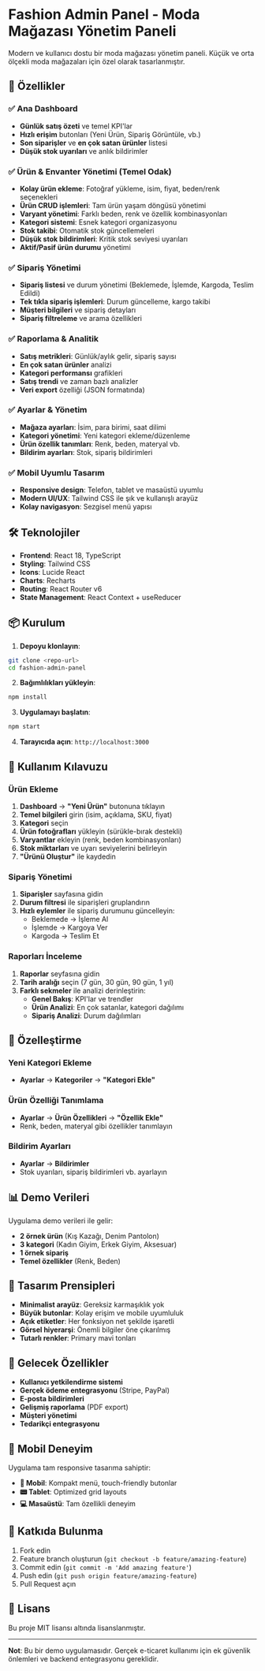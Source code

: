 # Fashion Admin Panel - Moda Mağazası Yönetim Paneli

Modern ve kullanıcı dostu bir moda mağazası yönetim paneli. Küçük ve orta ölçekli moda mağazaları için özel olarak tasarlanmıştır.

## 🚀 Özellikler

### ✅ Ana Dashboard
- **Günlük satış özeti** ve temel KPI'lar
- **Hızlı erişim** butonları (Yeni Ürün, Sipariş Görüntüle, vb.)
- **Son siparişler** ve **en çok satan ürünler** listesi
- **Düşük stok uyarıları** ve anlık bildirimler

### ✅ Ürün & Envanter Yönetimi (Temel Odak)
- **Kolay ürün ekleme**: Fotoğraf yükleme, isim, fiyat, beden/renk seçenekleri
- **Ürün CRUD işlemleri**: Tam ürün yaşam döngüsü yönetimi
- **Varyant yönetimi**: Farklı beden, renk ve özellik kombinasyonları
- **Kategori sistemi**: Esnek kategori organizasyonu
- **Stok takibi**: Otomatik stok güncellemeleri
- **Düşük stok bildirimleri**: Kritik stok seviyesi uyarıları
- **Aktif/Pasif ürün durumu** yönetimi

### ✅ Sipariş Yönetimi
- **Sipariş listesi** ve durum yönetimi (Beklemede, İşlemde, Kargoda, Teslim Edildi)
- **Tek tıkla sipariş işlemleri**: Durum güncelleme, kargo takibi
- **Müşteri bilgileri** ve sipariş detayları
- **Sipariş filtreleme** ve arama özellikleri

### ✅ Raporlama & Analitik
- **Satış metrikleri**: Günlük/aylık gelir, sipariş sayısı
- **En çok satan ürünler** analizi
- **Kategori performansı** grafikleri
- **Satış trendi** ve zaman bazlı analizler
- **Veri export** özelliği (JSON formatında)

### ✅ Ayarlar & Yönetim
- **Mağaza ayarları**: İsim, para birimi, saat dilimi
- **Kategori yönetimi**: Yeni kategori ekleme/düzenleme
- **Ürün özellik tanımları**: Renk, beden, materyal vb.
- **Bildirim ayarları**: Stok, sipariş bildirimleri

### ✅ Mobil Uyumlu Tasarım
- **Responsive design**: Telefon, tablet ve masaüstü uyumlu
- **Modern UI/UX**: Tailwind CSS ile şık ve kullanışlı arayüz
- **Kolay navigasyon**: Sezgisel menü yapısı

## 🛠️ Teknolojiler

- **Frontend**: React 18, TypeScript
- **Styling**: Tailwind CSS
- **Icons**: Lucide React
- **Charts**: Recharts
- **Routing**: React Router v6
- **State Management**: React Context + useReducer

## 📦 Kurulum

1. **Depoyu klonlayın**:
```bash
git clone <repo-url>
cd fashion-admin-panel
```

2. **Bağımlılıkları yükleyin**:
```bash
npm install
```

3. **Uygulamayı başlatın**:
```bash
npm start
```

4. **Tarayıcıda açın**: `http://localhost:3000`

## 🎯 Kullanım Kılavuzu

### Ürün Ekleme
1. **Dashboard** → **"Yeni Ürün"** butonuna tıklayın
2. **Temel bilgileri** girin (isim, açıklama, SKU, fiyat)
3. **Kategori** seçin
4. **Ürün fotoğrafları** yükleyin (sürükle-bırak destekli)
5. **Varyantlar** ekleyin (renk, beden kombinasyonları)
6. **Stok miktarları** ve uyarı seviyelerini belirleyin
7. **"Ürünü Oluştur"** ile kaydedin

### Sipariş Yönetimi
1. **Siparişler** sayfasına gidin
2. **Durum filtresi** ile siparişleri gruplandırın
3. **Hızlı eylemler** ile sipariş durumunu güncelleyin:
   - Beklemede → İşleme Al
   - İşlemde → Kargoya Ver
   - Kargoda → Teslim Et

### Raporları İnceleme
1. **Raporlar** seyfasına gidin
2. **Tarih aralığı** seçin (7 gün, 30 gün, 90 gün, 1 yıl)
3. **Farklı sekmeler** ile analizi derinleştirin:
   - **Genel Bakış**: KPI'lar ve trendler
   - **Ürün Analizi**: En çok satanlar, kategori dağılımı
   - **Sipariş Analizi**: Durum dağılımları

## 🔧 Özelleştirme

### Yeni Kategori Ekleme
- **Ayarlar** → **Kategoriler** → **"Kategori Ekle"**

### Ürün Özelliği Tanımlama
- **Ayarlar** → **Ürün Özellikleri** → **"Özellik Ekle"**
- Renk, beden, materyal gibi özellikler tanımlayın

### Bildirim Ayarları
- **Ayarlar** → **Bildirimler**
- Stok uyarıları, sipariş bildirimleri vb. ayarlayın

## 📊 Demo Verileri

Uygulama demo verileri ile gelir:
- **2 örnek ürün** (Kış Kazağı, Denim Pantolon)
- **3 kategori** (Kadın Giyim, Erkek Giyim, Aksesuar)
- **1 örnek sipariş**
- **Temel özellikler** (Renk, Beden)

## 🎨 Tasarım Prensipleri

- **Minimalist arayüz**: Gereksiz karmaşıklık yok
- **Büyük butonlar**: Kolay erişim ve mobile uyumluluk
- **Açık etiketler**: Her fonksiyon net şekilde işaretli
- **Görsel hiyerarşi**: Önemli bilgiler öne çıkarılmış
- **Tutarlı renkler**: Primary mavi tonları

## 🚀 Gelecek Özellikler

- **Kullanıcı yetkilendirme sistemi**
- **Gerçek ödeme entegrasyonu** (Stripe, PayPal)
- **E-posta bildirimleri**
- **Gelişmiş raporlama** (PDF export)
- **Müşteri yönetimi**
- **Tedarikçi entegrasyonu**

## 📱 Mobil Deneyim

Uygulama tam responsive tasarıma sahiptir:
- **📱 Mobil**: Kompakt menü, touch-friendly butonlar
- **📟 Tablet**: Optimized grid layouts
- **💻 Masaüstü**: Tam özellikli deneyim

## 🤝 Katkıda Bulunma

1. Fork edin
2. Feature branch oluşturun (`git checkout -b feature/amazing-feature`)
3. Commit edin (`git commit -m 'Add amazing feature'`)
4. Push edin (`git push origin feature/amazing-feature`)
5. Pull Request açın

## 📄 Lisans

Bu proje MIT lisansı altında lisanslanmıştır.

---

**Not**: Bu bir demo uygulamasıdır. Gerçek e-ticaret kullanımı için ek güvenlik önlemleri ve backend entegrasyonu gereklidir.